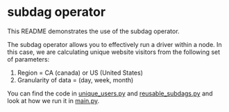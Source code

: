 # subdag operator

This README demonstrates the use of the subdag operator.

The subdag operator allows you to effectively run a driver within a node.
In this case, we are calculating unique website visitors from the following set of parameters:

1. Region = CA (canada) or US (United States)
2. Granularity of data = (day, week, month)

You can find the code in [unique_users.py](unique_users.py) and [reusable_subdags.py](reusable_subdags.py)
and look at how we run it in [main.py](main.py).
